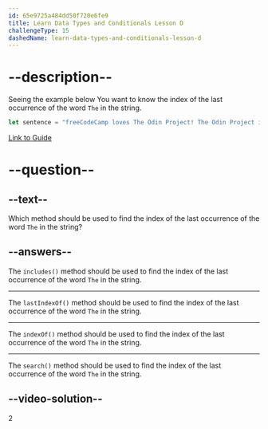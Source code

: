 ```yaml
---
id: 65e9725a484dd50f720e6fe9
title: Learn Data Types and Conditionals Lesson D
challengeType: 15
dashedName: learn-data-types-and-conditionals-lesson-d
---
```

# --description--

Seeing the example below You want to know the index of the last occurrence of the word `The` in the string.

```javascript
let sentence = "freeCodeCamp loves The Odin Project! The Odin Project is great!";
```

<a href="https://www.freecodecamp.org/news/javascript-string-handbook" target="_blank"> Link to Guide </a>

# --question--

## --text--

Which method should be used to find the index of the last occurrence of the word `The` in the string?

## --answers--

The `includes()` method should be used to find the index of the last occurrence of the word `The` in the string.

---

The `lastIndexOf()` method should be used to find the index of the last occurrence of the word `The` in the string.

---

The `indexOf()` method should be used to find the index of the last occurrence of the word `The` in the string.

---

The `search()` method should be used to find the index of the last occurrence of the word `The` in the string.

## --video-solution--

2
